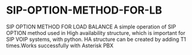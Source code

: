 # SIP-OPTION-METHOD-FOR-LB
SIP OPTION METHOD FOR LOAD BALANCE
A simple operation of SIP OPTION method used in High availability structure, which is important for SIP VOIP systems, with python.
HA structure can be created by adding T1 times.Works successfully with Asterisk PBX
